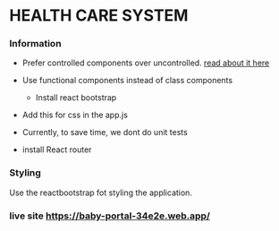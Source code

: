# HEALTH CARE SYSTEM

### Information

- Prefer controlled components over uncontrolled. [read about it here](https://reactjs.org/docs/forms.html#controlled-components)
- Use functional components instead of class components

  - Install react bootstrap

- Add this for css in the app.js

- Currently, to save time, we dont do unit tests
- install React router

### Styling

Use the reactbootstrap fot styling the application.

### live site https://baby-portal-34e2e.web.app/
